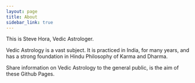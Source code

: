 ```yaml
---
layout: page
title: About
sidebar_link: true
---
```


This is Steve Hora, Vedic Astrologer.  

Vedic Astrology is a vast subject. It is practiced in India, for many years, and has a strong foundation
in Hindu Philosophy of Karma and Dharma.  

Share information on Vedic Astrology to the general public, is the aim of these Github Pages.  
